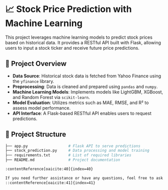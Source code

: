 # 📈 Stock Price Prediction with Machine Learning

This project leverages machine learning models to predict stock prices based on historical data. It provides a RESTful API built with Flask, allowing users to input a stock ticker and receive future price predictions.

## 🧠 Project Overview

- **Data Source**: Historical stock data is fetched from Yahoo Finance using the `yfinance` library.
- **Preprocessing**: Data is cleaned and prepared using `pandas` and `numpy`.
- **Machine Learning Models**: Implements models like LightGBM, XGBoost, and Random Forest via `scikit-learn`.
- **Model Evaluation**: Utilizes metrics such as MAE, RMSE, and R² to assess model performance.
- **API Interface**: A Flask-based RESTful API enables users to request predictions.

## 📁 Project Structure

```bash
├── app.py                  # Flask API to serve predictions
├── stock_prediction.py     # Data processing and model training
├── requirements.txt        # List of required libraries
├── README.md               # Project documentation

:contentReference[oaicite:40]{index=40}

If you need further assistance or have any questions, feel free to ask!
::contentReference[oaicite:41]{index=41}
